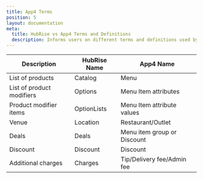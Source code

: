 ```yaml
---
title: App4 Terms
position: 5
layout: documentation
meta:
  title: HubRise vs App4 Terms and Definitions
  description: Informs users on different terms and definitions used by App4 vs HubRise. Understanding differences can help resolve troubleshooting App4 connection issues in the context of an integration with HubRise.
---
```


| Description      | HubRise Name | App4 Name |
| ---------------- | ------------ | --------- |
| List of products | Catalog      | Menu      |
| List of product modifiers | Options | Menu Item attributes |
| Product modifier items| OptionLists| Menu Item attribute values|
| Venue | Location | Restaurant/Outlet|
|Deals | Deals | Menu item group or Discount |
| Discount | Discount | Discount |
| Additional charges | Charges | Tip/Delivery fee/Admin fee|
<!--
What terms are you using for:
- Actual restaurant ("location" in HubRise):
- Product, option, and deal codes ("ref codes" in HubRise):
- Deals ("deals" / "discounts" in HubRise):
- Below the line charges, like tip or delivery charge ("charges" in HubRise):
-->
